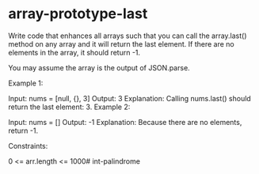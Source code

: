 # array-prototype-last

Write code that enhances all arrays such that you can call the array.last() method on any array and it will return the last element. If there are no elements in the array, it should return -1.

You may assume the array is the output of JSON.parse.

 

Example 1:

Input: nums = [null, {}, 3]
Output: 3
Explanation: Calling nums.last() should return the last element: 3.
Example 2:

Input: nums = []
Output: -1
Explanation: Because there are no elements, return -1.
 

Constraints:

0 <= arr.length <= 1000# int-palindrome
